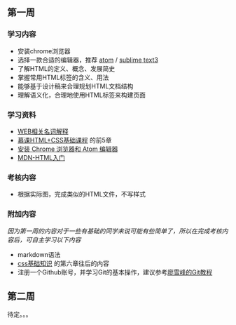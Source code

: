 ﻿## 第一周
### 学习内容
- 安装chrome浏览器
- 选择一款合适的编辑器，推荐 [atom](https://atom.io/) / [sublime text3](https://www.sublimetext.com/3)
- 了解HTML的定义、概念、发展简史
- 掌握常用HTML标签的含义、用法
- 能够基于设计稿来合理规划HTML文档结构
- 理解语义化，合理地使用HTML标签来构建页面

### 学习资料
- [WEB相关名词解释](https://www.zhihu.com/question/22689579)
- [慕课HTML+CSS基础课程](http://www.imooc.com/learn/9) 的前5章
- [安装 Chrome 浏览器和 Atom 编辑器](http://haoqicat.com/bianguaishou/1-1-chrome-atom)
- [MDN-HTML入门](https://developer.mozilla.org/zh-CN/docs/Web/Guide/HTML/Introduction)

### 考核内容
- 根据实际图，完成类似的HTML文件，不写样式

### 附加内容
_因为第一周的内容对于一些有基础的同学来说可能有些简单了，所以在完成考核内容后，可自主学习以下内容_

- markdown语法
- [css基础知识](http://www.imooc.com/learn/9) 的第六章往后的内容
- 注册一个Github账号，并学习Git的基本操作，建议参考[廖雪峰的Git教程](http://www.liaoxuefeng.com/wiki/0013739516305929606dd18361248578c67b8067c8c017b000)

## 第二周
待定。。。